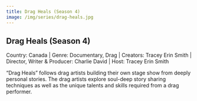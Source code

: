 ```yaml
---
title: Drag Heals (Season 4) 
image: /img/series/drag-heals.jpg
---
```


## Drag Heals (Season 4) 
Country: Canada | Genre: Documentary, Drag | Creators: Tracey Erin Smith | Director, Writer & Producer: Charlie David | Host: Tracey Erin Smith

“Drag Heals” follows drag artists building their own stage show from deeply personal stories. The drag artists explore soul-deep story sharing techniques as well as the unique talents and skills required from a drag performer.
